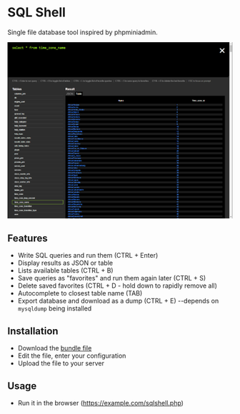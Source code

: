 # SQL Shell
Single file database tool inspired by phpminiadmin.

![Screenshot](https://github.com/ThePaavero/sqlshell/blob/master/screenshot.png)

## Features
* Write SQL queries and run them (CTRL + Enter)
* Display results as JSON or table
* Lists available tables (CTRL + B)
* Save queries as "favorites" and run them again later (CTRL + S)
* Delete saved favorites (CTRL + D - hold down to rapidly remove all)
* Autocomplete to closest table name (TAB)
* Export database and download as a dump (CTRL + E) --depends on `mysqldump` being installed

## Installation
* Download the [bundle file](https://raw.githubusercontent.com/ThePaavero/sqlshell/master/public/sqlshell.php)
* Edit the file, enter your configuration
* Upload the file to your server

## Usage
* Run it in the browser (https://example.com/sqlshell.php)
